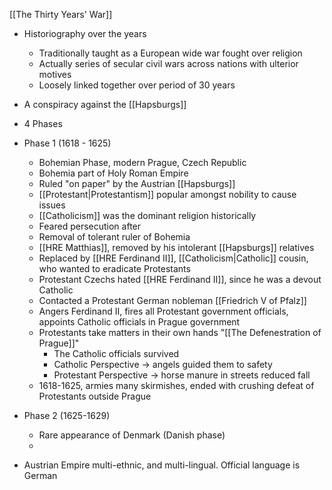[[The Thirty Years' War]]
- Historiography over the years
	- Traditionally taught as a European wide war fought over religion
	- Actually series of secular civil wars across nations with ulterior motives
	- Loosely linked together over period of 30 years
- A conspiracy against the [[Hapsburgs]]
- 4 Phases

- Phase 1 (1618 - 1625)
	- Bohemian Phase, modern Prague, Czech Republic
	- Bohemia part of Holy Roman Empire
	- Ruled "on paper" by the Austrian [[Hapsburgs]]
	- [[Protestant|Protestantism]] popular amongst nobility to cause issues
	- [[Catholicism]] was the dominant religion historically
	- Feared persecution after
	- Removal of tolerant ruler of Bohemia
	- [[HRE Matthias]], removed by his intolerant [[Hapsburgs]] relatives
	- Replaced by [[HRE Ferdinand II]], [[Catholicism|Catholic]] cousin, who wanted to eradicate Protestants
	- Protestant Czechs hated [[HRE Ferdinand II]], since he was a devout Catholic
	- Contacted a Protestant German nobleman [[Friedrich V of Pfalz]]
	- Angers Ferdinand II, fires all Protestant government officials, appoints Catholic officials in Prague government
	- Protestants take matters in their own hands "[[The Defenestration of Prague]]"
		- The Catholic officials survived
		- Catholic Perspective -> angels guided them to safety
		- Protestant Perspective -> horse manure in streets reduced fall
	- 1618-1625, armies many skirmishes, ended with crushing defeat of Protestants outside Prague

- Phase 2 (1625-1629)
	- Rare appearance of Denmark (Danish phase)
	- 

- Austrian Empire multi-ethnic, and multi-lingual. Official language is German